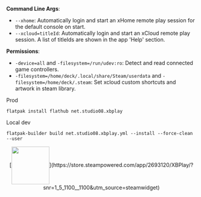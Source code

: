 **Command Line Args**:
- `--xhome`: Automatically login and start an xHome remote play session for the default console on start.
- `--xcloud=titleId`: Automatically login and start an xCloud remote play session. A list of titleIds are shown in the app 'Help' section.

**Permissions**:
- `-device=all` and `-filesystem=/run/udev:ro`: Detect and read connected game controllers.
- `-filesystem=/home/deck/.local/share/Steam/userdata` and `-filesystem=/home/deck/.steam`: Set xcloud custom shortcuts and artwork in steam library.

Prod
```
flatpak install flathub net.studio08.xbplay
```

Local dev
```
flatpak-builder build net.studio08.xbplay.yml --install --force-clean --user
```


<p align="center">
[<img src="https://www.dropbox.com/scl/fi/6qqguxkkxi4xp4379j5rn/Screenshot-2023-12-06-002714.png?rlkey=ycjz5dnnnw5zz32z1pxicqfa1&raw=1" height="100px" align="center">](https://store.steampowered.com/app/2693120/XBPlay/?snr=1_5_1100__1100&utm_source=steamwidget)
</p>